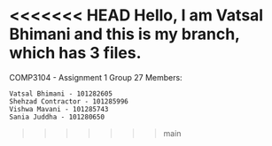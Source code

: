<<<<<<< HEAD
Hello, I am Vatsal Bhimani and this is my branch, which has 3 files. 
=======
COMP3104 - Assignment 1 
Group 27 
Members:


    Vatsal Bhimani - 101282605  
    Shehzad Contractor - 101285996
    Vishwa Mavani - 101285743
    Sania Juddha - 101280650
>>>>>>> main
